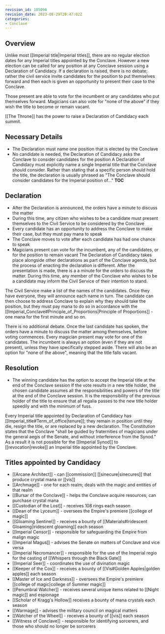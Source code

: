 ```yaml
---
revision_id: 105096
revision_date: 2023-08-29T20:47:02Z
categories:
- Conclave
---
```




## Overview
Unlike most [[Imperial title|Imperial titles]], there are no regular election dates for any Imperial titles appointed by the Conclave. However a new election can be called for any position at any Conclave session using a Declaration of Candidacy. If a declaration is raised, there is no debate; rather the civil service invite candidates for the position to put themselves forward and then each is given an opportunity to present their case to the Conclave.

Those present are able to vote for the incumbent or any candidates who put themselves forward. Magicians can also vote for "none of the above" if they wish the title to become or remain vacant.

[[The Throne]] has the power to raise a Declaration of Candidacy each summit.

## Necessary Details
* The Declaration must name one position that is elected by the Conclave
* No candidate is needed, the Declaration of Candidacy asks the Conclave to consider candidates for the position
A Declaration of Candidacy must explicitly name a single Imperial title that the Conclave should consider. Rather than stating that a specific person should hold the title, the declaration is usually phrased as "The Conclave should consider candidates for the Imperial position of..."
__TOC__
## Declaration
* After the Declaration is announced, the orders have a minute to discuss the matter
* During this time, any citizen who wishes to be a candidate must present themselves to the Civil Service to be considered by the Conclave
* Every candidate has an opportunity to address the Conclave to make their case, but they must pay mana to speak
* The Conclave moves to vote after each candidate has had one chance to speak
* Magicians present can vote for the incumbent, any of the candidates, or for the position to remain vacant
The Declaration of Candidacy takes place alongside other declarations as part of the Conclave agenda, but the process of enacting the declaration is different. After the presentation is made, there is a a minute for the orders to discuss the matter. During this time, any member of the Conclave who wishes to be a candidate may inform the Civil Service of their intention to stand.

The Civil Service make a list of the names of the candidates. Once they have everyone, they will announce each name in turn. The candidate can then choose to address Conclave to explain why they should take the position, but they must pay mana to do so in accordance with the [[Imperial_Conclave#Principle_of_Proportions|Principle of Proportions]] - one mana for the first minute and so on.

There is no additional debate. Once the last candidate has spoken, the orders have a minute to discuss the matter among themselves, before voting commences. Every magician present may vote for one of the candidates. The incumbent is always an option (even if they are not present), unless they have specifically stepped aside. There will also be an option for "none of the above", meaning that the title falls vacant.

## Resolution
* The winning candidate has the option to accept the Imperial title at the end of the Conclave session
If the vote results in a new title holder, the chosen candidate assumes all the responsibilities and powers of the title at the end of the Conclave session. It is the responsibility of the previous holder of the title to ensure that all regalia passes to the new title holder speedily and with the minimum of fuss.

Every Imperial title appointed by Declaration of Candidacy has [[Imperial_title#Term_of_office|tenure]]; they remain in position until they die, resign the title, or are replaced by a new declaration. The Constitution states that the Conclave "shall be guided by fraternities of magicians under the general aegis of the Senate, and without interference from the Synod." As a result it is not possible for the [[Imperial Synod]] to [[revocation|revoke]] an Imperial title appointed by the Conclave.

## Titles appointed by Candidacy
* [[Arcane Architect]] - can [[commission]] [[sinecure|sinecures]] that produce crystal mana or [[vis]]
* [[Archmage]] - one for each realm; deals with the magic and entities of that realm
* [[Bursar of the Conclave]] - helps the Conclave acquire resources; can purchase crystal mana
* [[Custodian of the Lost]] - receives 108 rings each season
* [[Dean of the Lyceum]] - oversees the Empire's premiere [[college of magic]]
* [[Gloaming Sentinel]] - receives a bounty of [[Materials#Iridescent Gloaming|iridescent gloaming]] each season
* [[Imperial Censor]] - responsible for safeguarding the Empire from malign magic
* [[Imperial Magus]] - advises the Senate on matters of Conclave and vice versa
* [[Imperial Necromancer]] - responsible for the use of the Imperial regio for the casting of [[Whispers through the Black Gate]]
* [[Imperial Seer]] - coordinates the use of divination magic
* [[Keeper of the Cox]] - receives a bounty of [[Vis#Golden Apples|golden apples]] each season
* [[Master of Ice and Darkness]] - oversees the Empire's premiere [[college of magic|college of Summer magic]]
* [[Penumbral Watcher]] - receives several unique items related to [[Night magic]] and espionage
* [[Scholar of Kragg's Hollow]] receives a bounty of mana crystals each season
* [[Warmage]] - advises the military council on magical matters
* [[Watcher of the Wheel]] - receives a bounty of [[vis]] each season
* [[Witness of Conclave]] - responsible for identifying sorcerers, and those who should no longer be sorcerers


